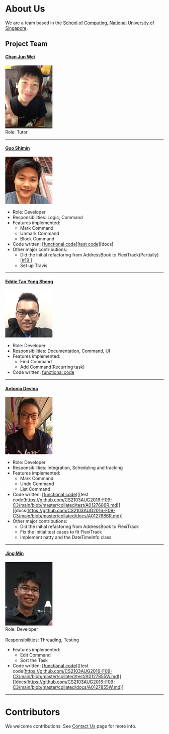 # About Us

We are a team based in the [School of Computing, National University of Singapore](http://www.comp.nus.edu.sg).

## Project Team

#### [Chan Jun Wei]()
<img src="images/ChanJunWei.jpg" width="150"><br>
Role: Tutor <br>  

-----

#### [Guo Shimin](https://github.com/shimin2016)
<img src="images/GuoShiMin.jpg" width="150"><br>
* Role: Developer <br>  
* Responsibilities: Logic, Command
* Features implemented:
	* Mark Command
	* Unmark Command
	* Block Command
* Code written: [[functional code](https://github.com/CS2103AUG2016-F09-C3/main/blob/master/collated/main/A0138455Y.md)][[test code](https://github.com/CS2103AUG2016-F09-C3/main/blob/master/collated/test/A0138455Y.md)][docs]
* Other major contributions:
	* Did the initial refactoring from AddressBook to FlexiTrack(Partially) [[#19 ](https://github.com/CS2103AUG2016-F09-C3/main/pull/19)]
	* Set up Travis

-----

#### [Eddie Tan Yong Sheng](https://github.com/e-tys) 
<img src="images/EddieTan.jpg" width="150"><br>
* Role: Developer <br>  
* Responsibilities: Documentation, Command, UI
* Features implemented:
	* Find Command
	* Add Command(Recurring task)
* Code written: [functional code](A0147092E.md)
-----

#### [Antonia Devina](https://github.com/antoniadevina)
<img src="images/AntoniaDevina.jpeg" width="150"><br>
* Role: Developer <br>  
* Responsibilities: Integration, Scheduling and tracking
* Features implemented:
	* Mark Command 
	* Undo Command 
	* List Command 
* Code written: [[functional code](https://github.com/CS2103AUG2016-F09-C3/main/blob/master/collated/main/A0127686R.md))[[test code(https://github.com/CS2103AUG2016-F09-C3/main/blob/master/collated/test/A0127686R.md)][[docs(https://github.com/CS2103AUG2016-F09-C3/main/blob/master/collated/docs/A0127686R.md)]
* Other major contributions:
	* Did the initial refactoring from AddressBook to FlexiTrack 
	* Fix the Initial test cases to fit FlexiTrack 
	* Implement natty and the DateTimeInfo class

-----

#### [Jing Min](https://github.com/teojm37)
<img src="images/JingMin.jpg" width="150"><br>
 Role: Developer <br>  
 Responsibilities: Threading, Testing
 * Features implemented:
	* Edit Command 
	* Sort the Task 
* Code written: [[functional code](https://github.com/CS2103AUG2016-F09-C3/main/blob/master/collated/main/A0127855W.md))[[test code(https://github.com/CS2103AUG2016-F09-C3/main/blob/master/collated/test/A0127855W.md)][[docs(https://github.com/CS2103AUG2016-F09-C3/main/blob/master/collated/docs/A0127855W.md)]
 -----


# Contributors

We welcome contributions. See [Contact Us](ContactUs.md) page for more info.
